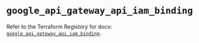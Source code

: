 # `google_api_gateway_api_iam_binding`

Refer to the Terraform Registory for docs: [`google_api_gateway_api_iam_binding`](https://registry.terraform.io/providers/hashicorp/google-beta/5.26.0/docs/resources/google_api_gateway_api_iam_binding).
